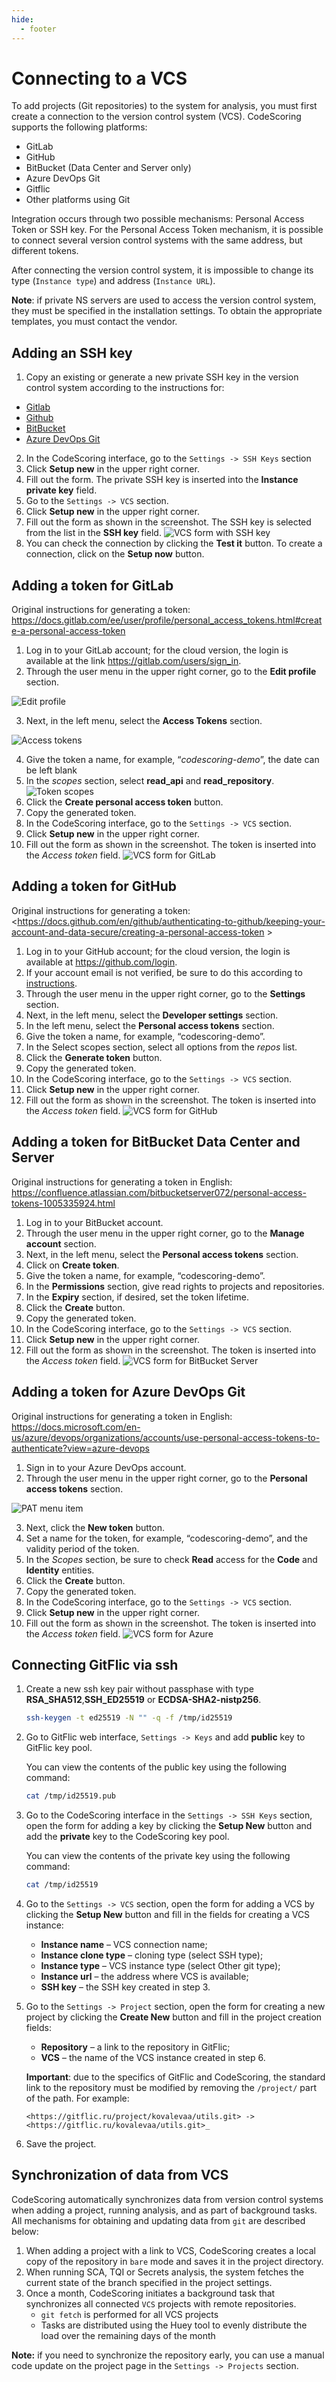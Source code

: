 ```yaml
---
hide:
  - footer
---
```


# Connecting to a VCS

To add projects (Git repositories) to the system for analysis, you must first create a connection to the version control system (VCS). CodeScoring supports the following platforms:

- GitLab
- GitHub
- BitBucket (Data Center and Server only)
- Azure DevOps Git
- Gitflic
- Other platforms using Git

Integration occurs through two possible mechanisms: Personal Access Token or SSH key. For the Personal Access Token mechanism, it is possible to connect several version control systems with the same address, but different tokens.

After connecting the version control system, it is impossible to change its type (`Instance type`) and address (`Instance URL`).

**Note**: if private NS servers are used to access the version control system, they must be specified in the installation settings. To obtain the appropriate templates, you must contact the vendor.

## Adding an SSH key

1. Copy an existing or generate a new private SSH key in the version control system according to the instructions for:
 - [Gitlab](https://docs.gitlab.com/ee/user/ssh.html)
 - [Github](https://docs.github.com/en/authentication/connecting-to-github-with-ssh/generating-a-new-ssh-key-and-adding-it-to-the-ssh-agent)
 - [BitBucket](https://support.atlassian.com/bitbucket-cloud/docs/configure-ssh-and-two-step-verification/)
 - [Azure DevOps Git](https://learn.microsoft.com/en-us/azure/devops/repos/git/use-ssh-keys-to-authenticate?view=azure-devops)
2. In the CodeScoring interface, go to the `Settings -> SSH Keys` section
3. Click **Setup new** in the upper right corner.
4. Fill out the form. The private SSH key is inserted into the **Instance private key** field.
5. Go to the `Settings -> VCS` section.
6. Click **Setup new** in the upper right corner.
7. Fill out the form as shown in the screenshot. The SSH key is selected from the list in the **SSH key** field.
 ![VCS form with SSH key](/assets/img/vcs-ssh-key.png)
8. You can check the connection by clicking the **Test it** button. To create a connection, click on the **Setup now** button.

## Adding a token for GitLab

Original instructions for generating a token: <https://docs.gitlab.com/ee/user/profile/personal_access_tokens.html#create-a-personal-access-token>

1. Log in to your GitLab account; for the cloud version, the login is available at the link <https://gitlab.com/users/sign_in>.
2. Through the user menu in the upper right corner, go to the **Edit profile** section.

 ![Edit profile](/assets/img/gitlab/edit-profile-link.png)

3. Next, in the left menu, select the **Access Tokens** section.

 ![Access tokens](/assets/img/gitlab/access-tokens-link.png)

4. Give the token a name, for example, “*codescoring-demo*”, the date can be left blank
5. In the _scopes_ section, select **read_api** and **read_repository**.
 ![Token scopes](/assets/img/gitlab/scopes.png)
6. Click the **Create personal access token** button.
7. Copy the generated token.
8. In the CodeScoring interface, go to the `Settings -> VCS` section.
9. Click **Setup new** in the upper right corner.
10. Fill out the form as shown in the screenshot. The token is inserted into the _Access token_ field.
 ![VCS form for GitLab](/assets/img/gitlab/cs-vcs-form-gitlab.png)

## Adding a token for GitHub

Original instructions for generating a token: <https://docs.github.com/en/github/authenticating-to-github/keeping-your-account-and-data-secure/creating-a-personal-access-token >

1. Log in to your GitHub account; for the cloud version, the login is available at <https://github.com/login>.
2. If your account email is not verified, be sure to do this according to [instructions](https://docs.github.com/en/get-started/signing-up-for-github/verifying-your-email-address).
3. Through the user menu in the upper right corner, go to the **Settings** section.
4. Next, in the left menu, select the **Developer settings** section.
5. In the left menu, select the **Personal access tokens** section.
6. Give the token a name, for example, “codescoring-demo”.
7. In the Select scopes section, select all options from the _repos_ list.
8. Click the **Generate token** button.
9. Copy the generated token.
10. In the CodeScoring interface, go to the `Settings -> VCS` section.
11. Click **Setup new** in the upper right corner.
12. Fill out the form as shown in the screenshot. The token is inserted into the _Access token_ field.
 ![VCS form for GitHub](/assets/img/github/cs-vcs-form-github.png)

## Adding a token for BitBucket Data Center and Server

Original instructions for generating a token in English: <https://confluence.atlassian.com/bitbucketserver072/personal-access-tokens-1005335924.html>

1. Log in to your BitBucket account.
2. Through the user menu in the upper right corner, go to the **Manage account** section.
3. Next, in the left menu, select the **Personal access tokens** section.
4. Click on **Create token**.
5. Give the token a name, for example, “codescoring-demo”.
6. In the **Permissions** section, give read rights to projects and repositories.
7. In the **Expiry** section, if desired, set the token lifetime.
8. Click the **Create** button.
9. Copy the generated token.
10. In the CodeScoring interface, go to the `Settings -> VCS` section.
11. Click **Setup new** in the upper right corner.
12. Fill out the form as shown in the screenshot. The token is inserted into the _Access token_ field.
 ![VCS form for BitBucket Server](/assets/img/bitbucket/cs-vcs-form-bitbucket.png)

## Adding a token for Azure DevOps Git

Original instructions for generating a token in English: <https://docs.microsoft.com/en-us/azure/devops/organizations/accounts/use-personal-access-tokens-to-authenticate?view=azure-devops>

1. Sign in to your Azure DevOps account.
2. Through the user menu in the upper right corner, go to the **Personal access tokens** section.

 ![PAT menu item](/assets/img/azure/pat-menu-item.png)

3. Next, click the **New token** button.
4. Set a name for the token, for example, “codescoring-demo”, and the validity period of the token.
5. In the _Scopes_ section, be sure to check **Read** access for the **Code** and **Identity** entities.
6. Click the **Create** button.
7. Copy the generated token.
8. In the CodeScoring interface, go to the `Settings -> VCS` section.
9. Click **Setup new** in the upper right corner.
10. Fill out the form as shown in the screenshot. The token is inserted into the _Access token_ field.
 ![VCS form for Azure](/assets/img/azure/cs-vcs-form-azure.png)

## Connecting GitFlic via ssh

1. Create a new ssh key pair without passphase with type **RSA_SHA512**,**SSH_ED25519** or **ECDSA-SHA2-nistp256**.

    ```bash
    ssh-keygen -t ed25519 -N "" -q -f /tmp/id25519
    ```

2. Go to GitFlic web interface, `Settings -> Keys` and add **public** key to GitFlic key pool.

    You can view the contents of the public key using the following command:
    ```bash
    cat /tmp/id25519.pub
    ```

3. Go to the CodeScoring interface in the `Settings -> SSH Keys` section, open the form for adding a key by clicking the **Setup New** button and add the **private** key to the CodeScoring key pool.

    You can view the contents of the private key using the following command:
    ```bash
    cat /tmp/id25519
    ```

4. Go to the `Settings -> VCS` section, open the form for adding a VCS by clicking the **Setup New** button and fill in the fields for creating a VCS instance:

    - **Instance name** – VCS connection name;
    - **Instance clone type** – cloning type (select SSH type);
    - **Instance type** – VCS instance type (select Other git type);
    - **Instance url** – the address where VCS is available;
    - **SSH key** – the SSH key created in step 3.

5. Go to the `Settings -> Project` section, open the form for creating a new project by clicking the **Create New** button and fill in the project creation fields:

    - **Repository** – a link to the repository in GitFlic;
    - **VCS** – the name of the VCS instance created in step 6.

    **Important**: due to the specifics of GitFlic and CodeScoring, the standard link to the repository must be modified by removing the `/project/` part of the path. For example:
      ```
      <https://gitflic.ru/project/kovalevaa/utils.git> -> <https://gitflic.ru/kovalevaa/utils.git>_
      ```

6. Save the project.

## Synchronization of data from VCS

CodeScoring automatically synchronizes data from version control systems when adding a project, running analysis, and as part of background tasks. All mechanisms for obtaining and updating data from `git` are described below:

1. When adding a project with a link to VCS, CodeScoring creates a local copy of the repository in `bare` mode and saves it in the project directory.
2. When running SCA, TQI or Secrets analysis, the system fetches the current state of the branch specified in the project settings.
3. Once a month, CodeScoring initiates a background task that synchronizes all connected `VCS` projects with remote repositories.
    - `git fetch` is performed for all VCS projects
    - Tasks are distributed using the Huey tool to evenly distribute the load over the remaining days of the month

**Note:** if you need to synchronize the repository early, you can use a manual code update on the project page in the `Settings -> Projects` section.